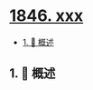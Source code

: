 # [1846. xxx](https://github.com/Tdahuyou/TNotes.leetcode/tree/main/notes/1846.%20xxx)

<!-- region:toc -->

- [1. 📝 概述](#1--概述)

<!-- endregion:toc -->

## 1. 📝 概述
